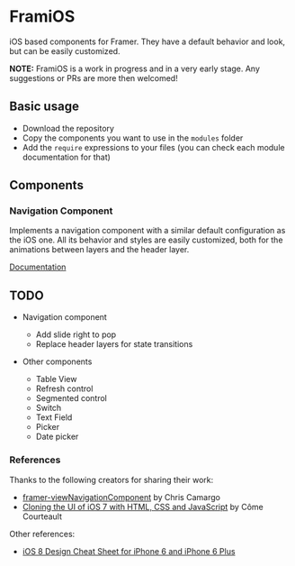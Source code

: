 # FramiOS

iOS based components for Framer. They have a default behavior and look, but can be easily customized.

**NOTE:** FramiOS is a work in progress and in a very early stage. Any suggestions or PRs are more then welcomed!

## Basic usage

- Download the repository
- Copy the components you want to use in the `modules` folder
- Add the `require` expressions to your files (you can check each module documentation for that)

## Components

### Navigation Component

Implements a navigation component with a similar default configuration as the iOS one. All its behavior and styles are easily customized, both for the animations between layers and the header layer.

[Documentation](modules/navigationComponent.md)

## TODO

- Navigation component
	- Add slide right to pop
	- Replace header layers for state transitions

- Other components
	- Table View
	- Refresh control
	- Segmented control
	- Switch
	- Text Field
	- Picker
	- Date picker


### References

Thanks to the following creators for sharing their work:

- [framer-viewNavigationComponent](https://github.com/chriscamargo/framer-viewNavigationComponent) by Chris Camargo
- [Cloning the UI of iOS 7 with HTML, CSS and JavaScript](http://come.ninja/2013/cloning-the-ui-of-ios-7-with-html-css-and-javascript/) by Côme Courteault

Other references: 

- [iOS 8 Design Cheat Sheet for iPhone 6 and iPhone 6 Plus](http://click-labs.com/ios-8-design-cheat-sheet-and-free-iphone6plus-gui-psd/)
